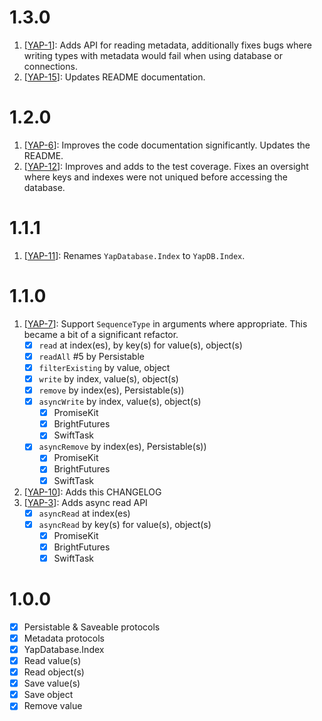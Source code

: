 # 1.3.0

1. [[YAP-1](https://github.com/danthorpe/YapDatabaseExtensions/pull/1)]: Adds API for reading metadata, additionally fixes bugs where writing types with metadata would fail when using database or connections.
1. [[YAP-15](https://github.com/danthorpe/YapDatabaseExtensions/pull/15)]: Updates README documentation.

# 1.2.0

1. [[YAP-6](https://github.com/danthorpe/YapDatabaseExtensions/pull/6)]: Improves the code documentation significantly. Updates the README.
1. [[YAP-12](https://github.com/danthorpe/YapDatabaseExtensions/pull/12)]: Improves and adds to the test coverage. Fixes an oversight where keys and indexes were not uniqued before accessing the database.

# 1.1.1

1. [[YAP-11](https://github.com/danthorpe/YapDatabaseExtensions/pull/11)]: Renames `YapDatabase.Index` to `YapDB.Index`. 

# 1.1.0

1. [[YAP-7](https://github.com/danthorpe/YapDatabaseExtensions/pull/7)]: Support `SequenceType` in arguments where appropriate. This became a bit of a significant refactor.
    - [x] `read` at index(es), by key(s) for value(s), object(s)
    - [x] `readAll` #5 by Persistable
    - [x] `filterExisting` by value, object
    - [x] `write` by index, value(s), object(s)
    - [x] `remove` by index(es), Persistable(s))
    - [x] `asyncWrite` by index, value(s), object(s)
    	- [x] PromiseKit
    	- [x] BrightFutures
    	- [x] SwiftTask
    - [x] `asyncRemove` by index(es), Persistable(s))
    	- [x] PromiseKit
    	- [x] BrightFutures
    	- [x] SwiftTask
1. [[YAP-10](https://github.com/danthorpe/YapDatabaseExtensions/pull/10)]: Adds this CHANGELOG
1. [[YAP-3](https://github.com/danthorpe/YapDatabaseExtensions/pull/3)]: Adds async read API
    - [x] `asyncRead` at index(es)
    - [x] `asyncRead` by key(s) for value(s), object(s)
    	- [x] PromiseKit
    	- [x] BrightFutures
    	- [x] SwiftTask

# 1.0.0
- [x] Persistable & Saveable protocols
- [x] Metadata protocols
- [x] YapDatabase.Index
- [x] Read value(s)
- [x] Read object(s)
- [x] Save value(s)
- [x] Save object
- [x] Remove value
